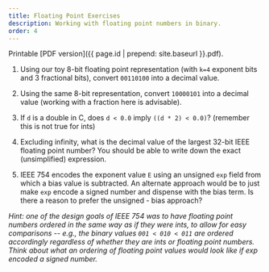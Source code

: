 ```yaml
---
title: Floating Point Exercises
description: Working with floating point numbers in binary.
order: 4
---
```

Printable [PDF version]({{ page.id | prepend: site.baseurl }}.pdf).

1. Using our toy 8-bit floating point representation (with `k=4` exponent bits and 3 fractional bits), convert `00110100` into a decimal value.

2. Using the same 8-bit representation, convert `10000101` into a decimal value (working with a fraction here is advisable).

3. If `d` is a double in C, does `d < 0.0` imply `((d * 2) < 0.0)`? (remember this is not true for ints)

4. Excluding infinity, what is the decimal value of the largest 32-bit IEEE floating point number? You should be able to write down the exact (unsimplified) expression.

5. IEEE 754 encodes the exponent value `E` using an unsigned `exp` field from which a bias value is subtracted. An alternate approach would be to just make `exp` encode a signed number and dispense with the bias term. Is there a reason to prefer the unsigned - bias approach?

*Hint: one of the design goals of IEEE 754 was to have floating point numbers ordered in the same way as if they were ints, to allow for easy comparisons -- e.g., the binary values `001 < 010 < 011` are ordered accordingly regardless of whether they are ints or floating point numbers. Think about what an ordering of floating point values would look like if exp encoded a signed number.*